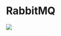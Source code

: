 # RabbitMQ
<img src="https://upload.wikimedia.org/wikipedia/commons/thumb/7/71/RabbitMQ_logo.svg/2560px-RabbitMQ_logo.svg.png">
